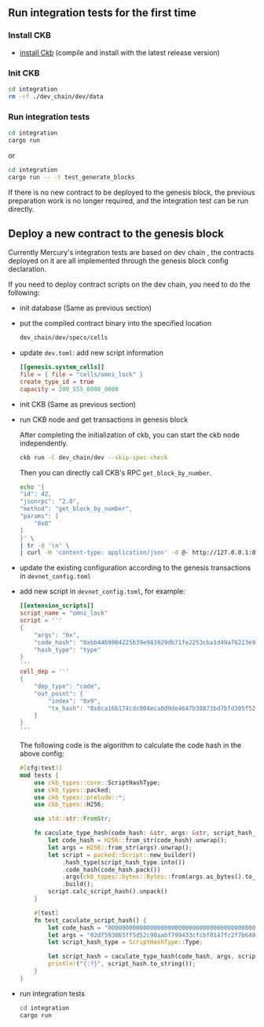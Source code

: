 ## Run integration tests for the first time


### Install CKB

- [install Ckb](https://docs.nervos.org/docs/basics/guides/get-ckb/#build-from-source) (compile and install with the latest release version)

### Init CKB

```bash
cd integration
rm -rf ./dev_chain/dev/data
```

### Run integration tests

```bash
cd integration
cargo run
```

or
 
```bash
cd integration
cargo run -- -t test_generate_blocks
```

If there is no new contract to be deployed to the genesis block, the previous preparation work is no longer required, and the integration test can be run directly.

## Deploy a new contract to the genesis block

Currently Mercury's integration tests are based on dev chain
, the contracts deployed on it are all implemented through the genesis block config declaration.

If you need to deploy contract scripts on the dev chain, you need to do the following:

- init database (Same as previous section)
- put the compiled contract binary into the specified location

    ```bash
    dev_chain/dev/specs/cells
    ```

- update `dev.toml`: add new script information

    ```toml
    [[genesis.system_cells]]
    file = { file = "cells/omni_lock" }
    create_type_id = true
    capacity = 200_555_0000_0000
    ```

- init CKB (Same as previous section)
- run CKB node and get transactions in genesis block

    After completing the initialization of ckb, you can start the ckb node independently.


    ```bash
    ckb run -C dev_chain/dev --skip-spec-check
    ```

    Then you can directly call CKB's RPC `get_block_by_number`.

    ```bash
    echo '{
    "id": 42,
    "jsonrpc": "2.0",
    "method": "get_block_by_number",
    "params": [
        "0x0"
    ]
    }' \
    | tr -d '\n' \
    | curl -H 'content-type: application/json' -d @- http://127.0.0.1:8114 > genesis.json
    ```

- update the existing configuration according to the genesis transactions in `devnet_config.toml`

- add new script in `devnet_config.toml`, for example:

    ```toml
    [[extension_scripts]]
    script_name = "omni_lock"
    script = '''
    {
        "args": "0x",
        "code_hash": "0xbb4469004225b39e983929db71fe2253cba1d49a76223e9e1d212cdca1f79f28",
        "hash_type": "type"
    }
    '''
    cell_dep = '''
    {
        "dep_type": "code",
        "out_point": {
            "index": "0x9",
            "tx_hash": "0x8ca16b174cdc004eca0d9de4647b38873bd7bfd305f52155f897d90b2b0b22eb"
        }
    }
    '''
    ```

    The following code is the algorithm to calculate the code hash in the above config:

    ```rust
    #[cfg(test)]
    mod tests {
        use ckb_types::core::ScriptHashType;
        use ckb_types::packed;
        use ckb_types::prelude::*;
        use ckb_types::H256;

        use std::str::FromStr;

        fn caculate_type_hash(code_hash: &str, args: &str, script_hash_type: ScriptHashType) -> H256 {
            let code_hash = H256::from_str(code_hash).unwrap();
            let args = H256::from_str(args).unwrap();
            let script = packed::Script::new_builder()
                .hash_type(script_hash_type.into())
                .code_hash(code_hash.pack())
                .args(ckb_types::bytes::Bytes::from(args.as_bytes().to_owned()).pack())
                .build();
            script.calc_script_hash().unpack()
        }

        #[test]
        fn test_caculate_script_hash() {
            let code_hash = "00000000000000000000000000000000000000000000000000545950455f4944";
            let args = "02df593065ff5d52c90aabf799433cfcbf0147fc2f7b649688026d4d4ec62d5e";
            let script_hash_type = ScriptHashType::Type;

            let script_hash = caculate_type_hash(code_hash, args, script_hash_type);
            println!("{:?}", script_hash.to_string());
        }
    }
    ```

- run integration tests

    ```bash
    cd integration
    cargo run
    ```

